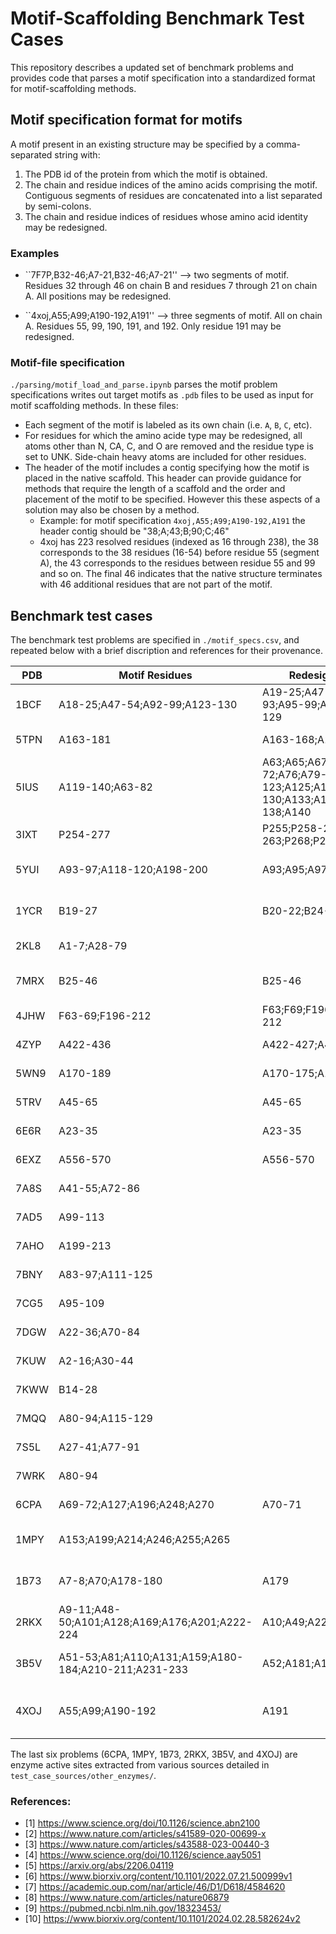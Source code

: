 # Motif-Scaffolding Benchmark Test Cases

This repository describes a updated set of benchmark problems and provides code that
parses a motif specification into a standardized format for motif-scaffolding methods.

## Motif specification format for motifs

A motif present in an existing structure may be specified by a comma-separated string with:
1. The PDB id of the protein from which the motif is obtained.
2. The chain and residue indices of the amino acids comprising the motif.  Contiguous segments of residues are concatenated into a list separated by semi-colons.
3. The chain and residue indices of residues whose amino acid identity may be redesigned.



### Examples
* ``7F7P,B32-46;A7-21,B32-46;A7-21'' --> two segments of motif. Residues 32 through 46 on chain B and residues 7 through 21 on chain A.  All positions may be redesigned.

* ``4xoj,A55;A99;A190-192,A191'' --> three segments of motif.  All on chain A.  Residues 55, 99, 190, 191, and 192.  Only residue 191 may be redesigned.

### Motif-file specification
`./parsing/motif_load_and_parse.ipynb` parses the motif problem specifications 
writes out target motifs as `.pdb` files to be used as input for motif scaffolding methods.
In these files:
* Each segment of the motif is labeled as its own chain (i.e. `A`, `B`, `C`, etc).
* For residues for which the amino acide type may be redesigned, all atoms other than N, CA, C, and O are removed and the residue type is set to UNK.  Side-chain heavy atoms are included for other residues.
* The header of the motif includes a contig specifying how the motif is placed in the native scaffold. This header can provide guidance for methods that require the length of a scaffold and the order and placement of the motif to be specified. However this these aspects of a solution may also be chosen by a method.
  * Example: for motif specification `4xoj,A55;A99;A190-192,A191` the header contig should be "38;A;43;B;90;C;46"
  * 4xoj has 223 resolved residues (indexed as 16 through 238), the 38 corresponds to the 38 residues (16-54) before residue 55 (segment A), the 43 corresponds to the residues between residue 55 and 99 and so on. The final 46 indicates that the native structure terminates with 46 additional residues that are not part of the motif.


## Benchmark test cases
The benchmark test problems are specified in `./motif_specs.csv`,
and repeated below with a brief discription and references for their provenance.


| PDB  | Motif Residues | Redesigned Positions | Description |
| ---- | -------------- | -------------------- | ----------- |
| 1BCF | A18-25;A47-54;A92-99;A123-130 | A19-25;A47-50;A52-53;A92-93;A95-99;A123-126;A128-129 | Di-iron binding motif [1] |
| 5TPN | A163-181 | A163-168;A170-171;A179 | RSV F-protein Site V [1] |
| 5IUS | A119-140;A63-82 | A63;A65;A67;A69;A71-72;A76;A79-80;A82;A119-123;A125;A127;A129-130;A133;A135;A137-138;A140 | PD-L1 binding interface on PD-1 [1] |
| 3IXT | P254-277 | P255;P258-259;P262-263;P268;P271-272;P275-276 | RSV F-protein Site II [2] |
| 5YUI | A93-97;A118-120;A198-200 | A93;A95;A97;A118;A120 | Carbonic anhydrase active site [1] |
| 1YCR | B19-27 | B20-22;B24-25 | P53 helix that binds to Mdm2 [1] |
| 2KL8 | A1-7;A28-79 | | De novo designed protein [1] |
| 7MRX | B25-46 | B25-46 | Barnase ribonuclease inhibitor [3] |
| 4JHW | F63-69;F196-212 | F63;F69;F196;F198;F203;F211-212 | RSV F-protein Site 0 [4] |
| 4ZYP | A422-436 | A422-427;A430-431;A433-43 | RSV F-protein Site 4 [4] |
| 5WN9 | A170-189 | A170-175;A188-189 | RSV G-protein 2D10 site [2] |
| 5TRV | A45-65 | A45-65 | De novo designed protein [5] |
| 6E6R | A23-35 | A23-35 | Ferridoxin Protein [5] |
| 6EXZ | A556-570 | A556-570 | RNA export factor [5] |
| 7A8S | A41-55;A72-86 |  | Orphan protein [6] |
| 7AD5 | A99-113 |  | Orphan protein [6] |
| 7AHO | A199-213 |  | Orphan protein [6] |
| 7BNY | A83-97;A111-125 |  | Orphan protein [6] |
| 7CG5 | A95-109 |  | Orphan protein [6] |
| 7DGW | A22-36;A70-84 |  | Orphan protein [6] |
| 7KUW | A2-16;A30-44 |  | Orphan protein [6] |
| 7KWW | B14-28 |  | Orphan protein [6] |
| 7MQQ | A80-94;A115-129 |  | Orphan protein [6] |
| 7S5L | A27-41;A77-91 |  | Orphan protein [6] |
| 7WRK | A80-94 |  | Orphan protein [6] |
| 6CPA | A69-72;A127;A196;A248;A270 | A70-71 | Carboxypeptidase active site  [7] |
| 1MPY | A153;A199;A214;A246;A255;A265 |  | catechol deoxygenase active site [7] |
| 1B73 | A7-8;A70;A178-180 | A179 | Glutamate racemase active site [7] |
| 2RKX | A9-11;A48-50;A101;A128;A169;A176;A201;A222-224 | A10;A49;A223 | De novo designed Kemp eliminase [8] |
| 3B5V | A51-53;A81;A110;A131;A159;A180-184;A210-211;A231-233 | A52;A181;A183;A232 | De novo designed retro-aldol enzyme [9]  |
| 4XOJ | A55;A99;A190-192 | A191 | Trypsin catalytic triad and oxyanion hole [10] |

The last six problems (6CPA, 1MPY,  1B73,  2RKX,  3B5V, and 4XOJ) are enzyme active sites extracted from various sources detailed in `test_case_sources/other_enzymes/`.

### References:
* [1] https://www.science.org/doi/10.1126/science.abn2100
* [2] https://www.nature.com/articles/s41589-020-00699-x
* [3] https://www.nature.com/articles/s43588-023-00440-3
* [4] https://www.science.org/doi/10.1126/science.aay5051
* [5] https://arxiv.org/abs/2206.04119
* [6] https://www.biorxiv.org/content/10.1101/2022.07.21.500999v1
* [7] https://academic.oup.com/nar/article/46/D1/D618/4584620
* [8] https://www.nature.com/articles/nature06879 
* [9] https://pubmed.ncbi.nlm.nih.gov/18323453/
* [10] https://www.biorxiv.org/content/10.1101/2024.02.28.582624v2
